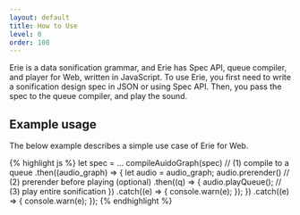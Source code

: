 ```yaml
---
layout: default
title: How to Use
level: 0
order: 100
---
```


Erie is a data sonification grammar, and Erie has Spec API, queue compiler, and player for Web, written in JavaScript.
To use Erie, you first need to write a sonification design spec in JSON or using Spec API.
Then, you pass the spec to the queue compiler, and play the sound.

## Example usage

The below example describes a simple use case of Erie for Web.

{% highlight js %}
let spec = ...
compileAuidoGraph(spec) // (1) compile to a queue
  .then((audio_graph) => {
    let audio = audio_graph;
    audio.prerender() // (2) prerender before playing (optional)
      .then((q) => {
        audio.playQueue(); // (3) play entire sonification
      })
      .catch((e) => {
        console.warn(e);
      });
  })
  .catch((e) => {
    console.warn(e);
  });
{% endhighlight %}

